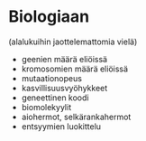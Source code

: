 # Biologiaan
(alalukuihin jaottelemattomia vielä)

* geenien määrä eliöissä
* kromosomien määrä eliöissä
* mutaationopeus
* kasvillisuusvyöhykkeet
* geneettinen koodi
* biomolekyylit
* aiohermot, selkärankahermot
* entsyymien luokittelu
